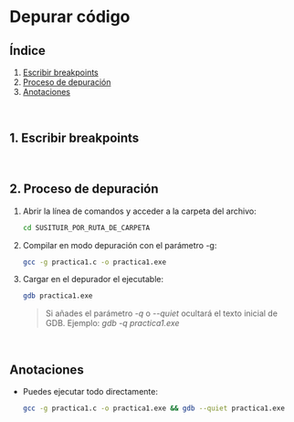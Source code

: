 # Depurar código

## Índice
1. [Escribir breakpoints](#punto1)
2. [Proceso de depuración](#punto2)
3. [Anotaciones](#punto3)



<br><div id="punto1"></div>

## 1. Escribir breakpoints




<br><div id="punto2"></div>

## 2. Proceso de depuración
1. Abrir la línea de comandos y acceder a la carpeta del archivo:
    ```bash
    cd SUSITUIR_POR_RUTA_DE_CARPETA
    ```
2. Compilar en modo depuración con el parámetro -g:
    ```bash
    gcc -g practica1.c -o practica1.exe
    ```
3. Cargar en el depurador el ejecutable:
    ```bash
    gdb practica1.exe
    ```
    > Si añades el parámetro _-q_ o _--quiet_ ocultará el texto inicial de GDB. Ejemplo: _gdb -q practica1.exe_



<br><div id="punto3"></div>

## Anotaciones
- Puedes ejecutar todo directamente:
    ```bash
    gcc -g practica1.c -o practica1.exe && gdb --quiet practica1.exe
    ```
